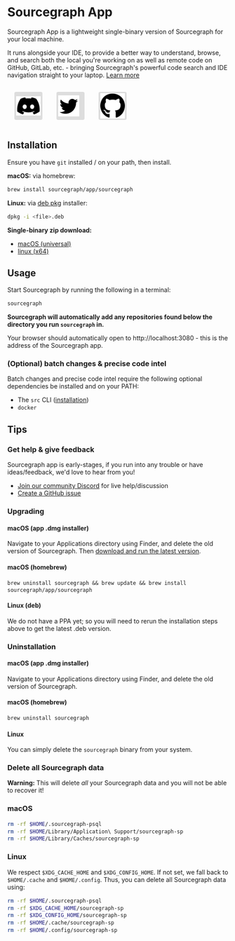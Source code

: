 <style>
.socials {
  display: flex;
  flex-direction: row;
}
.socials a {
  padding: 0.25rem;
  margin: 1rem;
  background: #dddddd;
  border-radius: 0.25rem;
  width: 3.5rem;
  height: 3.5rem;
  display: flex;
  align-items: center;
}
.socials a:hover {
  filter: brightness(0.75);
}
</style>

# Sourcegraph App

Sourcegraph App is a lightweight single-binary version of Sourcegraph for your local machine.

It runs alongside your IDE, to provide a better way to understand, browse, and search both the local you're working on as well as remote code on GitHub, GitLab, etc. - bringing Sourcegraph's powerful code search and IDE navigation straight to your laptop. [Learn more](https://about.sourcegraph.com/app)

<div class="socials">
  <a href="https://discord.com/invite/s2qDtYGnAE"><img alt="Discord" src="discord.svg"></img></a>
  <a href="https://twitter.com/sourcegraph"><img alt="Twitter" src="twitter.svg"></img></a>
  <a href="https://github.com/sourcegraph/app"><img alt="GitHub" src="github.svg"></img></a>
</div>

## Installation

Ensure you have `git` installed / on your path, then install.

**macOS:** via homebrew:

```sh
brew install sourcegraph/app/sourcegraph
```

**Linux:** via <a data-download-name="app-download-linux-deb" href="https://storage.googleapis.com/sourcegraph-app-releases/2023.03.23+209542.7216ba/sourcegraph_2023.03.23+209542.7216ba_linux_amd64.deb">deb pkg</a> installer:

```sh
dpkg -i <file>.deb
```

**Single-binary zip download:**

- <a data-download-name="app-download-mac-zip" href="https://storage.googleapis.com/sourcegraph-app-releases/2023.03.23+209542.7216ba/sourcegraph_2023.03.23+209542.7216ba_darwin_all.zip">macOS (universal)</a>
- <a data-download-name="app-download-linux-zip" href="https://storage.googleapis.com/sourcegraph-app-releases/2023.03.23+209542.7216ba/sourcegraph_2023.03.23+209542.7216ba_linux_amd64.zip" >linux (x64)</a>

## Usage

Start Sourcegraph by running the following in a terminal:

```sh
sourcegraph
```

**Sourcegraph will automatically add any repositories found below the directory you run `sourcegraph` in.**

Your browser should automatically open to http://localhost:3080 - this is the address of the Sourcegraph app.

### (Optional) batch changes & precise code intel

Batch changes and precise code intel require the following optional dependencies be installed and on your PATH:

- The `src` CLI ([installation](https://sourcegraph.com/github.com/sourcegraph/src-cli))
- `docker`

## Tips

### Get help & give feedback

Sourcegraph app is early-stages, if you run into any trouble or have ideas/feedback, we'd love to hear from you!

* [Join our community Discord](https://discord.com/invite/s2qDtYGnAE) for live help/discussion
* [Create a GitHub issue](https://github.com/sourcegraph/app/issues/new)

### Upgrading

#### macOS (app .dmg installer)

Navigate to your Applications directory using Finder, and delete the old version of Sourcegraph. Then [download and run the latest version](https://about.sourcegraph.com/app).

#### macOS (homebrew)

```
brew uninstall sourcegraph && brew update && brew install sourcegraph/app/sourcegraph
```

#### Linux (deb)

We do not have a PPA yet; so you will need to rerun the installation steps above to get the latest .deb version.

### Uninstallation

#### macOS (app .dmg installer)

Navigate to your Applications directory using Finder, and delete the old version of Sourcegraph.

#### macOS (homebrew)

```sh
brew uninstall sourcegraph
```

#### Linux

You can simply delete the `sourcegraph` binary from your system.

### Delete all Sourcegraph data

**Warning:** This will delete _all_ your Sourcegraph data and you will not be able to recover it!

### macOS

```sh
rm -rf $HOME/.sourcegraph-psql
rm -rf $HOME/Library/Application\ Support/sourcegraph-sp
rm -rf $HOME/Library/Caches/sourcegraph-sp
```

### Linux

We respect `$XDG_CACHE_HOME` and `$XDG_CONFIG_HOME`. If not set, we fall back to `$HOME/.cache` and `$HOME/.config`. Thus, you can delete all Sourcegraph data using:

```sh
rm -rf $HOME/.sourcegraph-psql
rm -rf $XDG_CACHE_HOME/sourcegraph-sp
rm -rf $XDG_CONFIG_HOME/sourcegraph-sp
rm -rf $HOME/.cache/sourcegraph-sp
rm -rf $HOME/.config/sourcegraph-sp
```
